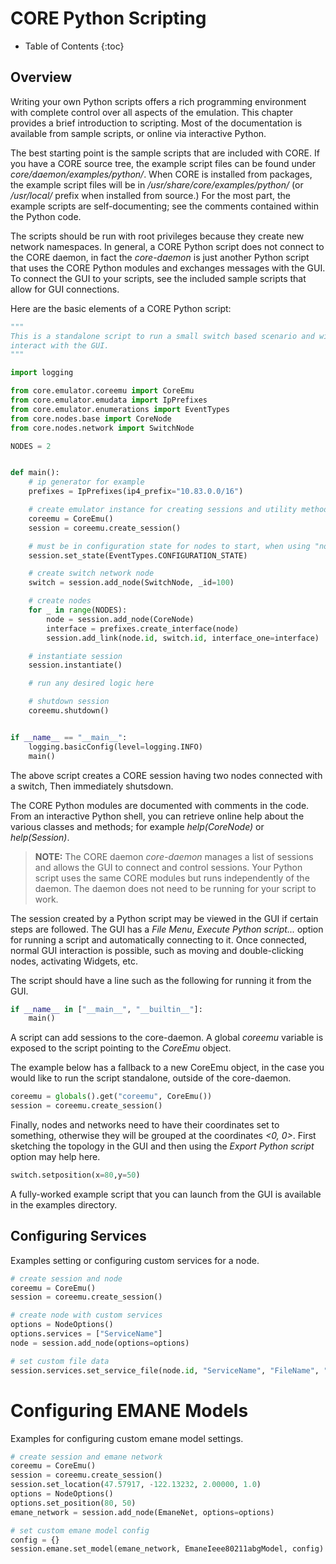 
# CORE Python Scripting

* Table of Contents
{:toc}

## Overview

Writing your own Python scripts offers a rich programming environment with
complete control over all aspects of the emulation. This chapter provides a
brief introduction to scripting. Most of the documentation is available from
sample scripts, or online via interactive Python.

The best starting point is the sample scripts that are included with CORE.
If you have a CORE source tree, the example script files can be found under
*core/daemon/examples/python/*. When CORE is installed from packages, the example
script files will be in */usr/share/core/examples/python/* (or */usr/local/*
prefix when installed from source.) For the most part, the example scripts are
self-documenting; see the comments contained within the Python code.

The scripts should be run with root privileges because they create new network
namespaces. In general, a CORE Python script does not connect to the CORE
daemon, in fact the *core-daemon* is just another Python script that uses
the CORE Python modules and exchanges messages with the GUI. To connect the
GUI to your scripts, see the included sample scripts that allow for GUI
connections.

Here are the basic elements of a CORE Python script:

```python
"""
This is a standalone script to run a small switch based scenario and will not
interact with the GUI.
"""

import logging

from core.emulator.coreemu import CoreEmu
from core.emulator.emudata import IpPrefixes
from core.emulator.enumerations import EventTypes
from core.nodes.base import CoreNode
from core.nodes.network import SwitchNode

NODES = 2


def main():
    # ip generator for example
    prefixes = IpPrefixes(ip4_prefix="10.83.0.0/16")

    # create emulator instance for creating sessions and utility methods
    coreemu = CoreEmu()
    session = coreemu.create_session()

    # must be in configuration state for nodes to start, when using "node_add" below
    session.set_state(EventTypes.CONFIGURATION_STATE)

    # create switch network node
    switch = session.add_node(SwitchNode, _id=100)

    # create nodes
    for _ in range(NODES):
        node = session.add_node(CoreNode)
        interface = prefixes.create_interface(node)
        session.add_link(node.id, switch.id, interface_one=interface)

    # instantiate session
    session.instantiate()

    # run any desired logic here

    # shutdown session
    coreemu.shutdown()


if __name__ == "__main__":
    logging.basicConfig(level=logging.INFO)
    main()
```

The above script creates a CORE session having two nodes connected with a
switch, Then immediately shutsdown.

The CORE Python modules are documented with comments in the code. From an
interactive Python shell, you can retrieve online help about the various
classes and methods; for example *help(CoreNode)* or *help(Session)*.

> **NOTE:** The CORE daemon *core-daemon* manages a list of sessions and allows
the GUI to connect and control sessions. Your Python script uses the same CORE
modules but runs independently of the daemon. The daemon does not need to be
running for your script to work.

The session created by a Python script may be viewed in the GUI if certain
steps are followed. The GUI has a *File Menu*, *Execute Python script...*
option for running a script and automatically connecting to it. Once connected,
normal GUI interaction is possible, such as moving and double-clicking nodes,
activating Widgets, etc.

The script should have a line such as the following for running it from the GUI.

```python
if __name__ in ["__main__", "__builtin__"]:
    main()
```

A script can add sessions to the core-daemon. A global *coreemu* variable is
exposed to the script pointing to the *CoreEmu* object.

The example below has a fallback to a new CoreEmu object, in the case you would
like to run the script standalone, outside of the core-daemon.

```python
coreemu = globals().get("coreemu", CoreEmu())
session = coreemu.create_session()
```

Finally, nodes and networks need to have their coordinates set to something,
otherwise they will be grouped at the coordinates *<0, 0>*. First sketching
the topology in the GUI and then using the *Export Python script* option may
help here.

```python
switch.setposition(x=80,y=50)
```

A fully-worked example script that you can launch from the GUI is available
in the examples directory.

## Configuring Services

Examples setting or configuring custom services for a node.

```python
# create session and node
coreemu = CoreEmu()
session = coreemu.create_session()

# create node with custom services
options = NodeOptions()
options.services = ["ServiceName"]
node = session.add_node(options=options)

# set custom file data
session.services.set_service_file(node.id, "ServiceName", "FileName", "custom file data")
```

# Configuring EMANE Models

Examples for configuring custom emane model settings.

```python
# create session and emane network
coreemu = CoreEmu()
session = coreemu.create_session()
session.set_location(47.57917, -122.13232, 2.00000, 1.0)
options = NodeOptions()
options.set_position(80, 50)
emane_network = session.add_node(EmaneNet, options=options)

# set custom emane model config
config = {}
session.emane.set_model(emane_network, EmaneIeee80211abgModel, config)
```
